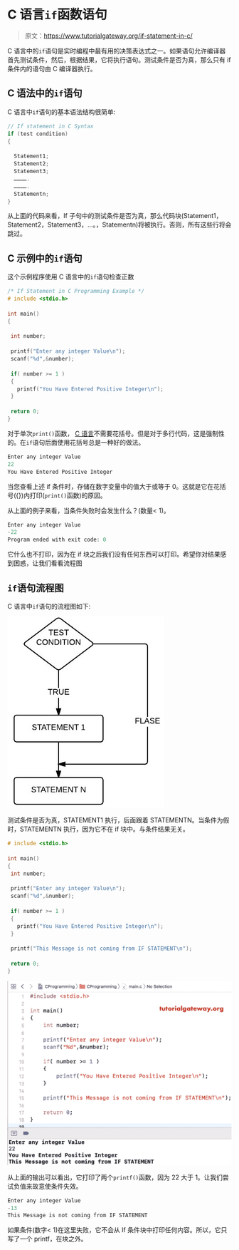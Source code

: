 # C 语言`if`函数语句

> 原文：<https://www.tutorialgateway.org/if-statement-in-c/>

C 语言中的`if`语句是实时编程中最有用的决策表达式之一。如果语句允许编译器首先测试条件，然后，根据结果，它将执行语句。测试条件是否为真，那么只有 if 条件内的语句由 C 编译器执行。

## C 语法中的`if`语句

C 语言中`if`语句的基本语法结构很简单:

```c
// If statement in C Syntax
if (test condition)
{

  Statement1;
  Statement2;
  Statement3;
  ………….
  ………….
  Statementn;
}
```

从上面的代码来看，If 子句中的测试条件是否为真，那么代码块(Statement1，Statement2，Statement3，…。，Statementn)将被执行。否则，所有这些行将会跳过。

## C 示例中的`if`语句

这个示例程序使用 C 语言中的`if`语句检查正数

```c
/* If Statement in C Programming Example */
# include <stdio.h>

int main()
{

 int number;

 printf("Enter any integer Value\n");
 scanf("%d",&number);

 if( number >= 1 )
 {
   printf("You Have Entered Positive Integer\n");
 }

 return 0;
}
```

对于单次`print()`函数， [C 语言](https://www.tutorialgateway.org/c-programming/)不需要花括号。但是对于多行代码，这是强制性的。在`if`语句后面使用花括号总是一种好的做法。

```c
Enter any integer Value
22
You Have Entered Positive Integer
```

当您查看上述 if 条件时，存储在数字变量中的值大于或等于 0。这就是它在花括号({})内打印(`print()`函数)的原因。

从上面的例子来看，当条件失败时会发生什么？(数量< 1)。

```c
Enter any integer Value
-22
Program ended with exit code: 0
```

它什么也不打印，因为在 if 块之后我们没有任何东西可以打印。希望你对结果感到困惑，让我们看看流程图

## `if`语句流程图

C 语言中`if`语句的流程图如下:

![Flow Chart for If statement in C Language](img/c4d018856cb544980e2449110f02e399.png)

测试条件是否为真，STATEMENT1 执行，后面跟着 STATEMENTN。当条件为假时，STATEMENTN 执行，因为它不在 if 块中。与条件结果无关。

```c
# include <stdio.h>

int main()
{
 int number;

 printf("Enter any integer Value\n");
 scanf("%d",&number);

 if( number >= 1 )
 {
   printf("You Have Entered Positive Integer\n");
 }

 printf("This Message is not coming from IF STATEMENT\n");

 return 0;
}
```

![If Statement in C Programming 3](img/59b82683d82c0a6ede7829e706414427.png)

从上面的输出可以看出，它打印了两个`printf()`函数，因为 22 大于 1。让我们尝试负值来故意使条件失效。

```c
Enter any integer Value
-13
This Message is not coming from IF STATEMENT
```

如果条件(数字< 1)在这里失败，它不会从 If 条件块中打印任何内容。所以，它只写了一个 printf，在块之外。
